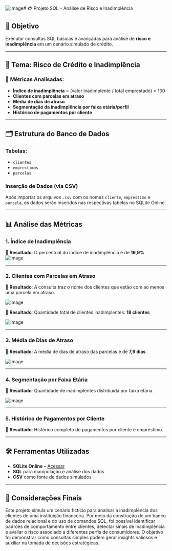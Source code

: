 ![image](https://github.com/user-attachments/assets/0ad1a343-10a2-4a28-bb6d-073c4f3d7bc2)# 💳 Projeto SQL – Análise de Risco e Inadimplência

## 🎯 Objetivo  
Executar consultas SQL básicas e avançadas para análise de **risco e inadimplência** em um cenário simulado de crédito.

---

## 📌 Tema: Risco de Crédito e Inadimplência

### 🔎 **Métricas Analisadas**:
- **Índice de inadimplência** = (valor inadimplente / total emprestado) × 100  
- **Clientes com parcelas em atraso**  
- **Média de dias de atraso**  
- **Segmentação da inadimplência por faixa etária/perfil**  
- **Histórico de pagamentos por cliente**

---

## 🗂️ Estrutura do Banco de Dados

### **Tabelas**:
- `clientes`  
- `emprestimos`  
- `parcelas`  

### **Inserção de Dados (via CSV)**  
Após importar os arquivos `.csv` com os nomes `cliente`, `emprestimo` e `parcela`, os dados serão inseridos nas respectivas tabelas no SQLite Online.

---

## 📊 Análise das Métricas

### 1. **Índice de Inadimplência**
🔸 **Resultado**: O percentual do índice de inadimplência é de **19,9%**  
![image](https://github.com/user-attachments/assets/b4393f80-763d-4820-a59b-1a3e4cd9743d)

---

### 2. **Clientes com Parcelas em Atraso**
🔸 **Resultado**: A consulta traz o nome dos clientes que estão com ao menos uma parcela em atraso.

![image](https://github.com/user-attachments/assets/b978cc95-51f2-4a84-956a-35440a96a6d6)


🔸 **Resultado**: Quantidade total de clientes inadimplentes: **18 clientes**

![image](https://github.com/user-attachments/assets/71227cc7-a988-471a-bb09-c2edd73e96cd)

---

### 3. **Média de Dias de Atraso**
🔸 **Resultado**: A média de dias de atraso das parcelas é de **7,9 dias**.

![image](https://github.com/user-attachments/assets/013901b2-cc43-4542-a6b5-474c97857966)

---

### 4. **Segmentação por Faixa Etária**
🔸 **Resultado**: Quantidade de inadimplentes distribuída por faixa etária.

![image](https://github.com/user-attachments/assets/93f9c1b7-90a1-4511-a523-aba962f1d457)

---

### 5. **Histórico de Pagamentos por Cliente**
🔸 **Resultado**: Histórico completo de pagamentos por cliente e empréstimo.


---

## 🛠️ Ferramentas Utilizadas
- **SQLite Online** – [Acessar](https://sqliteonline.com/)
- **SQL** para manipulação e análise dos dados
- **CSV** como fonte de dados simulados

---

## 📌 Considerações Finais

Este projeto simula um cenário fictício para analisar a inadimplência dos clientes de uma instituição financeira. Por meio da construção de um banco de dados relacional e do uso de comandos SQL, foi possível identificar padrões de comportamento entre clientes, detectar sinais de inadimplência e avaliar o risco associado a diferentes perfis de consumidores.
O objetivo foi demonstrar como consultas simples podem gerar insights valiosos e auxiliar na tomada de decisões estratégicas.

